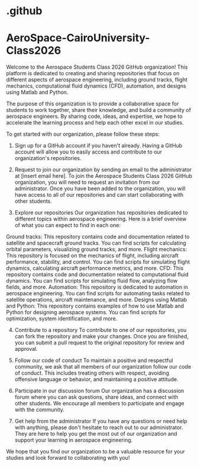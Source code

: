 # .github
# AeroSpace-CairoUniversity-Class2026
Welcome to the Aerospace Students Class 2026 GitHub organization! This platform is dedicated to creating and sharing repositories that focus on different aspects of aerospace engineering, including ground tracks, flight mechanics, computational fluid dynamics (CFD), automation, and designs using Matlab and Python.

The purpose of this organization is to provide a collaborative space for students to work together, share their knowledge, and build a community of aerospace engineers. By sharing code, ideas, and expertise, we hope to accelerate the learning process and help each other excel in our studies.

To get started with our organization, please follow these steps:

1. Sign up for a GitHub account if you haven't already.
Having a GitHub account will allow you to easily access and contribute to our organization's repositories.

2. Request to join our organization by sending an email to the administrator at [insert email here].
To join the Aerospace Students Class 2026 GitHub organization, you will need to request an invitation from our administrator. Once you have been added to the organization, you will have access to all of our repositories and can start collaborating with other students.

3. Explore our repositories
Our organization has repositories dedicated to different topics within aerospace engineering. Here is a brief overview of what you can expect to find in each one:

Ground tracks: This repository contains code and documentation related to satellite and spacecraft ground tracks. You can find scripts for calculating orbital parameters, visualizing ground tracks, and more.
Flight mechanics: This repository is focused on the mechanics of flight, including aircraft performance, stability, and control. You can find scripts for simulating flight dynamics, calculating aircraft performance metrics, and more.
CFD: This repository contains code and documentation related to computational fluid dynamics. You can find scripts for simulating fluid flow, analyzing flow fields, and more.
Automation: This repository is dedicated to automation in aerospace engineering. You can find scripts for automating tasks related to satellite operations, aircraft maintenance, and more.
Designs using Matlab and Python: This repository contains examples of how to use Matlab and Python for designing aerospace systems. You can find scripts for optimization, system identification, and more.

4. Contribute to a repository
To contribute to one of our repositories, you can fork the repository and make your changes. Once you are finished, you can submit a pull request to the original repository for review and approval.

5. Follow our code of conduct
To maintain a positive and respectful community, we ask that all members of our organization follow our code of conduct. This includes treating others with respect, avoiding offensive language or behavior, and maintaining a positive attitude.

6. Participate in our discussion forum
Our organization has a discussion forum where you can ask questions, share ideas, and connect with other students. We encourage all members to participate and engage with the community.

7. Get help from the administrator
If you have any questions or need help with anything, please don't hesitate to reach out to our administrator. They are here to help you get the most out of our organization and support your learning in aerospace engineering.

We hope that you find our organization to be a valuable resource for your studies and look forward to collaborating with you!
